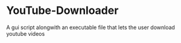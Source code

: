 # YouTube-Downloader
A gui script alongwith an executable file that lets the user download youtube videos
